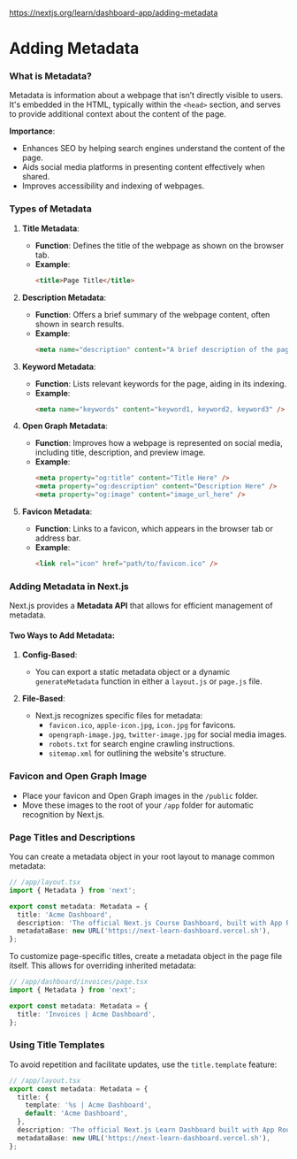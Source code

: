 https://nextjs.org/learn/dashboard-app/adding-metadata

# Adding Metadata
### What is Metadata?

Metadata is information about a webpage that isn’t directly visible to users. It's embedded in the HTML, typically within the `<head>` section, and serves to provide additional context about the content of the page.

**Importance**: 
- Enhances SEO by helping search engines understand the content of the page.
- Aids social media platforms in presenting content effectively when shared.
- Improves accessibility and indexing of webpages.

### Types of Metadata

1. **Title Metadata**:
   - **Function**: Defines the title of the webpage as shown on the browser tab.
   - **Example**: 
     ```html
     <title>Page Title</title>
     ```

2. **Description Metadata**:
   - **Function**: Offers a brief summary of the webpage content, often shown in search results.
   - **Example**: 
     ```html
     <meta name="description" content="A brief description of the page content." />
     ```

3. **Keyword Metadata**:
   - **Function**: Lists relevant keywords for the page, aiding in its indexing.
   - **Example**: 
     ```html
     <meta name="keywords" content="keyword1, keyword2, keyword3" />
     ```

4. **Open Graph Metadata**:
   - **Function**: Improves how a webpage is represented on social media, including title, description, and preview image.
   - **Example**:
     ```html
     <meta property="og:title" content="Title Here" />
     <meta property="og:description" content="Description Here" />
     <meta property="og:image" content="image_url_here" />
     ```

5. **Favicon Metadata**:
   - **Function**: Links to a favicon, which appears in the browser tab or address bar.
   - **Example**: 
     ```html
     <link rel="icon" href="path/to/favicon.ico" />
     ```

### Adding Metadata in Next.js

Next.js provides a **Metadata API** that allows for efficient management of metadata.

#### Two Ways to Add Metadata:

1. **Config-Based**:
   - You can export a static metadata object or a dynamic `generateMetadata` function in either a `layout.js` or `page.js` file.

2. **File-Based**:
   - Next.js recognizes specific files for metadata:
     - `favicon.ico`, `apple-icon.jpg`, `icon.jpg` for favicons.
     - `opengraph-image.jpg`, `twitter-image.jpg` for social media images.
     - `robots.txt` for search engine crawling instructions.
     - `sitemap.xml` for outlining the website's structure.

### Favicon and Open Graph Image

- Place your favicon and Open Graph images in the `/public` folder.
- Move these images to the root of your `/app` folder for automatic recognition by Next.js.

### Page Titles and Descriptions

You can create a metadata object in your root layout to manage common metadata:

```typescript
// /app/layout.tsx
import { Metadata } from 'next';

export const metadata: Metadata = {
  title: 'Acme Dashboard',
  description: 'The official Next.js Course Dashboard, built with App Router.',
  metadataBase: new URL('https://next-learn-dashboard.vercel.sh'),
};
```

To customize page-specific titles, create a metadata object in the page file itself. This allows for overriding inherited metadata:

```typescript
// /app/dashboard/invoices/page.tsx
import { Metadata } from 'next';

export const metadata: Metadata = {
  title: 'Invoices | Acme Dashboard',
};
```

### Using Title Templates

To avoid repetition and facilitate updates, use the `title.template` feature:

```typescript
// /app/layout.tsx
export const metadata: Metadata = {
  title: {
    template: '%s | Acme Dashboard',
    default: 'Acme Dashboard',
  },
  description: 'The official Next.js Learn Dashboard built with App Router.',
  metadataBase: new URL('https://next-learn-dashboard.vercel.sh'),
};
```

